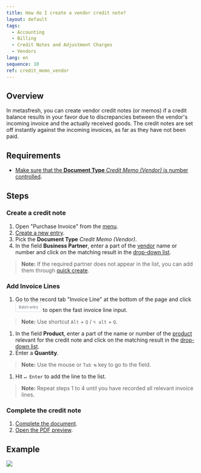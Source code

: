 ```yaml
---
title: How do I create a vendor credit note?
layout: default
tags:
  - Accounting
  - Billing
  - Credit Notes and Adjustment Charges
  - Vendors
lang: en
sequence: 10
ref: credit_memo_vendor
---
```


## Overview
In metasfresh, you can create vendor credit notes (or memos) if a credit balance results in your favor due to discrepancies between the vendor's incoming invoice and the actually received goods. The credit notes are set off instantly against the incoming invoices, as far as they have not been paid.

## Requirements
- [Make sure that the **Document Type** *Credit Memo (Vendor)* is number controlled](Doc_type_assign_sequence_number).

## Steps

### Create a credit note
1. Open "Purchase Invoice" from the [menu](Menu).
1. [Create a new entry](New_Record_Window).
1. Pick the **Document Type** *Credit Memo (Vendor)*.
1. In the field **Business Partner**, enter a part of the [vendor](New_business_partner_vendor) name or number and click on the matching result in the [drop-down list](Keyboard_shortcuts_reference).
 >**Note:** If the required partner does not appear in the list, you can add them through [quick create](Quick_create_new_business_partner).

### Add Invoice Lines
1. Go to the record tab "Invoice Line" at the bottom of the page and click ![](assets/Batch_Entry_Button.png) to open the fast invoice line input.
 >**Note:** Use shortcut `Alt` + `Q` / `⌥ alt` + `Q`.

1. In the field **Product**, enter a part of the name or number of the [product](NewProduct) relevant for the credit note and click on the matching result in the [drop-down list](Keyboard_shortcuts_reference).
1. Enter a **Quantity**.
 >**Note:** Use the mouse or `Tab ↹` key to go to the field.

1. Hit `↵ Enter` to add the line to the list.
 >**Note:** Repeat steps 1 to 4 until you have recorded all relevant invoice lines.

### Complete the credit note
1. [Complete the document](DocumentProcessingComplete).
1. [Open the PDF preview](PrintPreview).

## Example
![](assets/Credit_memo_vendor.gif)
